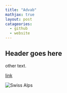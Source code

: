 ```yaml
---
title: "Advab"
mathjax: true
layout: post
catageories:
  - github
  - website
---
```


## Header goes here

other text.

[link](https://www.linkedin.com/in/minli-ruan-umich/)

![Swiss Alps](https://user-images.githubusercontent.com/4943215/55412536-edbba180-5567-11e9-9c70-6d33bca3f8ed.jpg)
